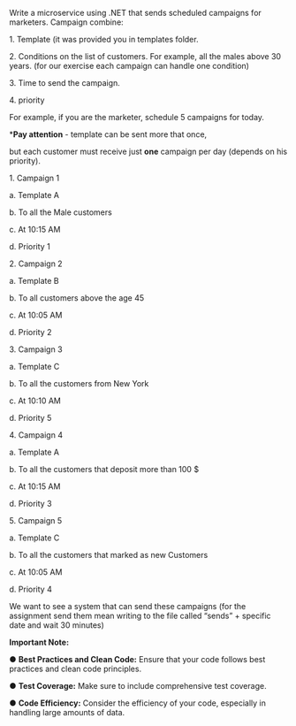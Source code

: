 Write a microservice using .NET that sends scheduled campaigns for marketers. Campaign combine: 

1\. Template (it was provided you in templates folder. 

2\. Conditions on the list of customers. For example, all the males above 30 years. (for our exercise each campaign can handle one condition) 

3\. Time to send the campaign. 

4\. priority 

For example, if you are the marketer, schedule 5 campaigns for today. 

\***Pay attention** - template can be sent more that once, 

but each customer must receive just **one** campaign per day (depends on his priority). 

1\. Campaign 1 

a. Template A 

b. To all the Male customers 

c. At 10:15 AM 

d. Priority 1 

2\. Campaign 2 

a. Template B 

b. To all customers above the age 45 

c. At 10:05 AM 

d. Priority 2 

3\. Campaign 3 

a. Template C 

b. To all the customers from New York 

c. At 10:10 AM 

d. Priority 5 

4\. Campaign 4 

a. Template A 

b. To all the customers that deposit more than 100 $ 

c. At 10:15 AM 

d. Priority 3 

5\. Campaign 5 

a. Template C 

b. To all the customers that marked as new Customers 

c. At 10:05 AM 

d. Priority 4 

We want to see a system that can send these campaigns (for the assignment send them mean writing to the file called “sends” + specific date and wait 30 minutes) 

**Important Note:** 

● **Best Practices and Clean Code:** Ensure that your code follows best practices and clean code principles. 

● **Test Coverage:** Make sure to include comprehensive test coverage. 

● **Code Efficiency:** Consider the efficiency of your code, especially in handling large amounts of data.
